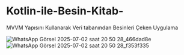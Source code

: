 # Kotlin-ile-Besin-Kitab-
MVVM Yapısını Kullanarak Veri tabanından Besinleri Çeken Uygulama 



![WhatsApp Görsel 2025-07-02 saat 20 50 28_466dad8e](https://github.com/user-attachments/assets/feb2d992-ad34-403b-9a44-95a706075657)
![WhatsApp Görsel 2025-07-02 saat 20 50 28_f353f335](https://github.com/user-attachments/assets/a222d76a-97a6-4a40-a4e7-c436c205bbbb)


